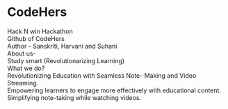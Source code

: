 # CodeHers
Hack N win Hackathon
<br>
Github of CodeHers
<br>
Author - Sanskriti, Harvani and Suhani
<br>
About us-
<br>
Study smart (Revolutionarizing Learning)
<br>
What we do?
<br>
Revolutionizing	Education	with	Seamless	Note-
Making and Video Streaming.<br>
Empowering learners to engage more effectively
with educational content.<br>
Simplifying note-taking while watching videos.




